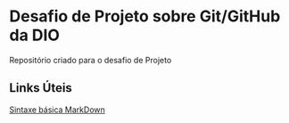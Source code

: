 # Desafio de Projeto sobre Git/GitHub da DIO
Repositório criado para o desafio de Projeto

## Links Úteis
[Sintaxe básica MarkDown](https://www.markdownguide.org/basic-syntax/)
